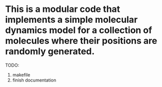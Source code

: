 # This is a modular code that implements a simple molecular dynamics model for a collection of molecules where their positions are randomly generated.


TODO:
  1. makefile
  2. finish documentation
